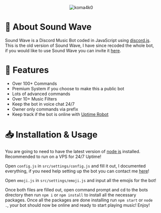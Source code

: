 <p align="center"> <img src="https://tracker.koma4k.xyz/telemetry/clxvkjisb0001xmjnf0eakp35/clxvyqk1b001hryrgas7vvl5o.gif" alt="koma4k0" /> </p>

# 📢 About Sound Wave
Sound Wave is a Discord Music Bot coded in JavaScript using [discord.js](https://discord.js.org/). This is the old version of Sound Wave, I have since recoded the whole bot, if you would like to use Sound Wave you can invite it [here](https://discord.com/oauth2/authorize?client_id=1175252678805303367&permissions=8&scope=bot%20applications.commands).

# 💬 Features
- Over 100+ Commands
- Premium System if you choose to make this a public bot
- Lots of advanced commands
- Over 10+ Music Filters
- Keep the bot in voice chat 24/7
- Owner only commands via prefix
- Keep track if the bot is online with [Uptime Robot](https://uptimerobot.com/)

# 📥 Installation & Usage

You are going to need to have the latest version of [node js](https://nodejs.org/en) installed. Recommended to run on a VPS for 24/7 Uptime!

Open `config.js` in `src/settings/config.js` and fill it out, I documented everything, if you need help setting up the bot you can contact me [here](https://koma4k.xyz/)!

Open `emoji.js` in `src/settings/emoji.js` and input all the emojis for the bot!

Once both files are filled out, open command prompt and cd to the bots directory then run `npm i` or `npm install` to install all the necessary packages. Once all the packages are done installing run `npm start` or `node .`, your bot should now be online and ready to start playing music! Enjoy!
